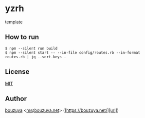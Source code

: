 # yzrh

template

## How to run

```
$ npm --silent run build
$ npm --silent start -- --in-file config/routes.rb --in-format routes.rb | jq --sort-keys .
```

## License

[MIT](LICENSE)

## Author

[bouzuya][user] &lt;[m@bouzuya.net][email]&gt; ([https://bouzuya.net/][url])

[user]: https://github.com/bouzuya
[email]: mailto:m@bouzuya.net
[url]: https://bouzuya.net/
